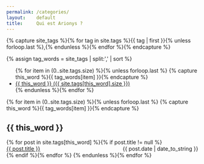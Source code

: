 ```yaml
---
permalink: /categories/
layout:    default
title:     Qui est Arionys ?
---
```


<!-- Get the tag name for every tag on the site and set them
to the `site_tags` variable. -->
{% capture site_tags %}{% for tag in site.tags %}{{ tag | first }}{% unless forloop.last %},{% endunless %}{% endfor %}{% endcapture %}

<!-- `tag_words` is a sorted array of the tag names. -->
{% assign tag_words = site_tags | split:',' | sort %}

<!-- Build the Page -->

<!-- List of all tags -->
<ul class="tags">
  {% for item in (0..site.tags.size) %}{% unless forloop.last %}
    {% capture this_word %}{{ tag_words[item] }}{% endcapture %}
    <li>
      <a href="#{{ this_word | cgi_escape }}" class="tag">{{ this_word }}
        <span>({{ site.tags[this_word].size }})</span>
      </a>
    </li>
  {% endunless %}{% endfor %}
</ul>

<!-- Posts by Tag -->
<div>
  {% for item in (0..site.tags.size) %}{% unless forloop.last %}
    {% capture this_word %}{{ tag_words[item] }}{% endcapture %}
    <h2 id="{{ this_word | cgi_escape }}">{{ this_word }}</h2>
    {% for post in site.tags[this_word] %}{% if post.title != null %}
      <div>
        <span style="float: left;">
          <a href="{{ post.url }}">{{ post.title }}</a>
        </span>
        <span style="float: right;">
          {{ post.date | date_to_string }}
        </span>
      </div>
      <div style="clear: both;"></div>
    {% endif %}{% endfor %}
  {% endunless %}{% endfor %}
</div>

